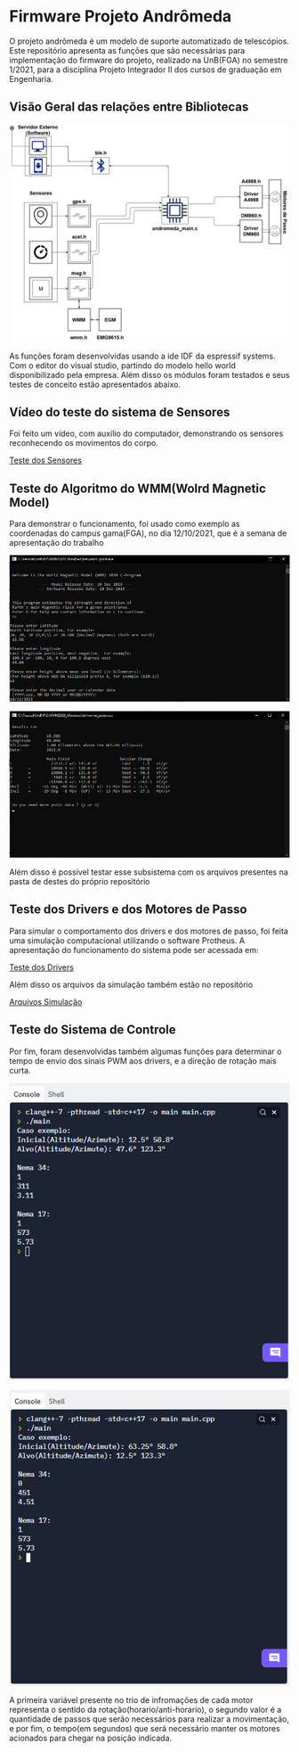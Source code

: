 # Firmware Projeto Andrômeda

O projeto andrômeda é um modelo de suporte automatizado de telescópios. Este repositório apresenta as funções que são necessárias para implementação do 
firmware do projeto, realizado na UnB(FGA) no semestre 1/2021, para a disciplina Projeto Integrador II dos cursos de graduação em Engenharia.

## Visão Geral das relações entre Bibliotecas

![Firmware](Media/firmware_andromeda.png "Visão Geral")


As funções foram desenvolvidas usando a ide IDF da espressif systems. Com o editor do visual studio, partindo do modelo
hello world disponibilizado pela empresa. Além disso os módulos foram testados e seus testes de conceito estão apresentados abaixo.

## Vídeo do teste do sistema de Sensores

Foi feito um vídeo, com auxílio do computador, demonstrando os sensores reconhecendo os movimentos do corpo.

[Teste dos Sensores](https://github.com/esh2900/andromeda-firmware/blob/main/Media/teste_sensores.mp4?raw=true)


## Teste do Algoritmo do WMM(Wolrd Magnetic Model)

Para demonstrar o funcionamento, foi usado como exemplo as coordenadas do campus gama(FGA), no dia 12/10/2021, que é a semana de apresentação do trabalho

![Teste 1 WMM](Media/wmm_test1.png "Teste 1")

![Teste 2 WMM](Media/wmm_test2.png "Teste 2")

Além disso é possível testar esse subsistema com os arquivos presentes na pasta de destes do próprio repositório


## Teste dos Drivers e dos Motores de Passo

Para simular o comportamento dos drivers e dos motores de passo, foi feita uma simulação computacional utilizando o software Protheus. A apresentação do funcionamento do sistema pode ser acessada em:

[Teste dos Drivers](https://github.com/esh2900/andromeda-firmware/blob/main/Media/drivers.mp4?raw=true)

Além disso os arquivos da simulação também estão no repositório

[Arquivos Simulação](https://github.com/esh2900/andromeda-firmware/blob/main/Simulacao%20do%20Driver%20Proteus.rar?raw=true)

## Teste do Sistema de Controle

Por fim, foram desenvolvidas também algumas funções para determinar o tempo de envio dos sinais PWM aos drivers, e a direção de rotação mais curta.

![Teste 1 Sistema de Controle](Media/controle-exemplo1.png "Algoritmo de Controle")

![Teste 2 Sistema de Controle](Media/controle-exemplo2.png "Algoritmo de Controle")

A primeira variável presente no trio de infromações de cada motor representa o sentido da rotação(horario/anti-horario), o segundo valor é a quantidade de passos que serão necessários para realizar a movimentação, e por fim, o tempo(em segundos) que será necessário manter os motores acionados para chegar na posição indicada.
